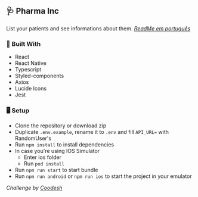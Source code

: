 ## 🩺 Pharma Inc
List your patients and see informations about them.
[_ReadMe em português_](README-PT.md)

### 🚧 Built With
- React
- React Native
- Typescript
- Styled-components
- Axios
- Lucide Icons
- Jest

### 🖥 Setup
- Clone the repository or download zip
- Duplicate `.env.example`, rename it to `.env` and fill `API_URL=` with RandomUser's
- Run `npm install` to install dependencies
- In case you're using IOS Simulator
  - Enter ios folder
  - Run `pod install`
- Run `npm run start` to start bundle
- Run `npm run android` or `npm run ios` to start the project in your emulator

_Challenge by [Coodesh](https://coodesh.com)_